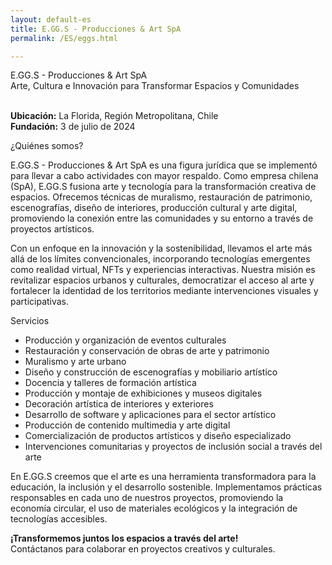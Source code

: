 ```yaml
---
layout: default-es
title: E.GG.S - Producciones & Art SpA
permalink: /ES/eggs.html

---
```


<!-- Título principal -->
<div class="titulo">E.GG.S - Producciones & Art SpA</div>
<div class="subtitulo">Arte, Cultura e Innovación para Transformar Espacios y Comunidades</div>

<!-- Información de contacto -->
<p class="parrafo" style="margin-top:6%;">
  <strong>Ubicación:</strong> La Florida, Región Metropolitana, Chile<br>
  <strong>Fundación:</strong> 3 de julio de 2024
</p>

<!-- Sección: ¿Quiénes somos? -->
<div class="titulo">¿Quiénes somos?</div>
<p class="parrafo">
  E.GG.S - Producciones & Art SpA es una figura jurídica que se implementó para llevar a cabo actividades con mayor respaldo. Como empresa chilena (SpA), E.GG.S fusiona arte y tecnología para la transformación creativa de espacios. Ofrecemos técnicas de muralismo, restauración de patrimonio, escenografías, diseño de interiores, producción cultural y arte digital, promoviendo la conexión entre las comunidades y su entorno a través de proyectos artísticos.
</p>
<p class="parrafo">
  Con un enfoque en la innovación y la sostenibilidad, llevamos el arte más allá de los límites convencionales, incorporando tecnologías emergentes como realidad virtual, NFTs y experiencias interactivas. Nuestra misión es revitalizar espacios urbanos y culturales, democratizar el acceso al arte y fortalecer la identidad de los territorios mediante intervenciones visuales y participativas.
</p>

<!-- Sección: Nuestros servicios -->
<div class="titulo">Servicios</div>
<ul class="parrafo">
  <li>Producción y organización de eventos culturales</li>
  <li>Restauración y conservación de obras de arte y patrimonio</li>
  <li>Muralismo y arte urbano</li>
  <li>Diseño y construcción de escenografías y mobiliario artístico</li>
  <li>Docencia y talleres de formación artística</li>
  <li>Producción y montaje de exhibiciones y museos digitales</li>
  <li>Decoración artística de interiores y exteriores</li>
  <li>Desarrollo de software y aplicaciones para el sector artístico</li>
  <li>Producción de contenido multimedia y arte digital</li>
  <li>Comercialización de productos artísticos y diseño especializado</li>
  <li>Intervenciones comunitarias y proyectos de inclusión social a través del arte</li>
</ul>

<p class="parrafo">
  En E.GG.S creemos que el arte es una herramienta transformadora para la educación, la inclusión y el desarrollo sostenible. Implementamos prácticas responsables en cada uno de nuestros proyectos, promoviendo la economía circular, el uso de materiales ecológicos y la integración de tecnologías accesibles.
</p>

<!-- Llamado a la acción -->
<p class="parrafo">
  <strong>¡Transformemos juntos los espacios a través del arte!</strong><br>
  Contáctanos para colaborar en proyectos creativos y culturales.
</p>

</body>
</html>
